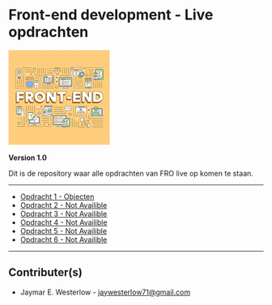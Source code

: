 # Front-end development - Live opdrachten

![](front-end.png)

**Version 1.0**

Dit is de repository waar alle opdrachten van FRO live op komen te staan.

---

* [Opdracht 1 - Objecten]('LINK')
* [Opdracht 2 - Not Availible]('LINK')
* [Opdracht 3 - Not Availible]('LINK')
* [Opdracht 4 - Not Availible]('LINK')
* [Opdracht 5 - Not Availible]('LINK')
* [Opdracht 6 - Not Availible]('LINK')

---

## Contributer(s)

- Jaymar E. Westerlow - <jaywesterlow71@gmail.com>